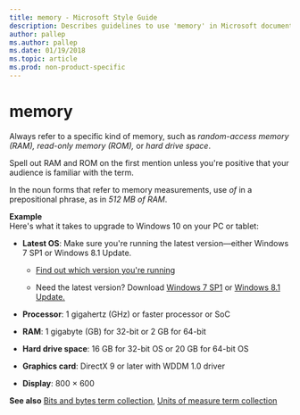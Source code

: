 ```yaml
---
title: memory - Microsoft Style Guide
description: Describes guidelines to use 'memory' in Microsoft documents and provides alternate examples.
author: pallep
ms.author: pallep
ms.date: 01/19/2018
ms.topic: article
ms.prod: non-product-specific
---
```


# memory

Always refer to a specific kind of memory, such as *random-access memory (*<em>RAM)</em>*, read-only memory (ROM),* or *hard drive space*. 

Spell out RAM and ROM on the first mention unless you're positive that your audience is familiar with the term.

In the noun forms that refer to memory measurements, use *of* in a prepositional phrase, as in *512 MB of RAM*.

**Example**  
Here's what it takes to upgrade to Windows 10 on your PC or tablet: 

  - **Latest OS**: Make sure you're running the latest version—either Windows 7 SP1 or Windows 8.1 Update.
    
      - [Find out which version you're running ](https://windows.microsoft.com/en-us/windows/which-operating-system)
    
      - Need the latest version? Download [Windows 7 SP1](https://windows.microsoft.com/en-us/windows7/install-windows-7-service-pack-1) or [Windows 8.1 Update.](https://windows.microsoft.com/en-us/windows-8/update-from-windows-8-tutorial)

  - **Processor**: 1 gigahertz (GHz) or faster processor or SoC

  - **RAM**: 1 gigabyte (GB) for 32-bit or 2 GB for 64-bit

  - **Hard drive space**: 16 GB for 32-bit OS or 20 GB for 64-bit OS

  - **Graphics card**: DirectX 9 or later with WDDM 1.0 driver

  - **Display**: 800 × 600

**See also** [Bits and bytes term collection](~/a-z-word-list-term-collections/term-collections/bits-bytes-terms.md), [Units of measure term collection](~/a-z-word-list-term-collections/term-collections/units-of-measure-terms.md)
